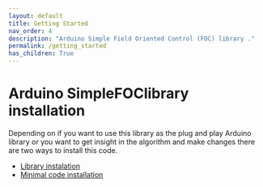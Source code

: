 ```yaml
---
layout: default
title: Getting Started
nav_order: 4
description: "Arduino Simple Field Oriented Control (FOC) library ."
permalink: /getting_started
has_children: True
---
```



# Arduino <span class="simple">Simple<span class="foc">FOC</span>library</span> installation
Depending on if you want to use this library as the plug and play Arduino library or you want to get insight in the algorithm and make changes there are two ways to install this code.

- [Library instalation](library_download)
- [Minimal code installation](minimal_download)

